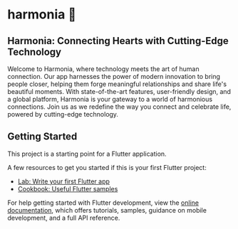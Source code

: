 # harmonia 🌄

## Harmonia: Connecting Hearts with Cutting-Edge Technology

Welcome to Harmonia, where technology meets the art of human connection. Our app harnesses the power of modern innovation to bring people closer, helping them forge meaningful relationships and share life's beautiful moments. With state-of-the-art features, user-friendly design, and a global platform, Harmonia is your gateway to a world of harmonious connections. Join us as we redefine the way you connect and celebrate life, powered by cutting-edge technology.

## Getting Started

This project is a starting point for a Flutter application.

A few resources to get you started if this is your first Flutter project:

- [Lab: Write your first Flutter app](https://docs.flutter.dev/get-started/codelab)
- [Cookbook: Useful Flutter samples](https://docs.flutter.dev/cookbook)

For help getting started with Flutter development, view the
[online documentation](https://docs.flutter.dev/), which offers tutorials,
samples, guidance on mobile development, and a full API reference.
